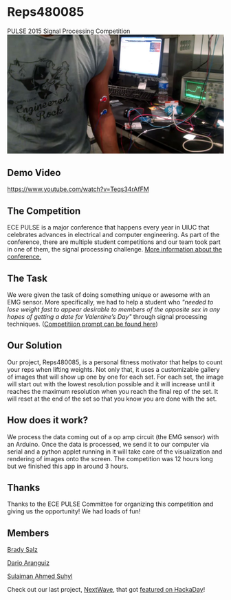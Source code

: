 # Reps480085
PULSE 2015 Signal Processing Competition
![](/rfb.JPG)

## Demo Video
https://www.youtube.com/watch?v=Teqs34rAfFM

## The Competition
ECE PULSE is a major conference that happens every year in UIUC that celebrates advances in electrical and computer engineering. As part of the conference, there are multiple student competitions and our team took part in one of them, the signal processing challenge. [More information about the conference.](http://pulse.ece.illinois.edu/)

## The Task
We were given the task of doing something unique or awesome with an EMG sensor. More specifically, we had to help a student who _"needed to lose weight fast to appear desirable to members of the opposite sex in any hopes of getting a date for Valentine’s Day"_ through signal processing techniques. ([Competitiion prompt can be found here](http://pulse.ece.illinois.edu/?pg=snp))

## Our Solution
Our project, Reps480085, is a personal fitness motivator that helps to count your reps when lifting weights. Not only that, it uses a customizable gallery of images that will show up one by one for each set. For each set, the image will start out with the lowest resolution possible and it will increase until it reaches the maximum resolution when you reach the final rep of the set. It will reset at the end of the set so that you know you are done with the set.

## How does it work?
We process the data coming out of a op amp circuit (the EMG sensor) with an Arduino. Once the data is processed, we send it to our computer via serial and a python applet running in it will take care of the visualization and rendering of images onto the screen. The competition was 12 hours long but we finished this app in around 3 hours.

## Thanks
Thanks to the ECE PULSE Committee for organizing this competition and giving us the opportunity! We had loads of fun!

## Members

[Brady Salz](http://bradysalz.com)

[Dario Aranguiz](https://github.com/daranguiz)

[Sulaiman Ahmed Suhyl](http://ahmedsuhyl.com)

Check out our last project, [NextWave](https://github.com/kashev/nextWAVE), that got [featured on HackaDay](http://hackaday.com/2014/04/14/smart-microwave-shows-you-how-its-done/)!


